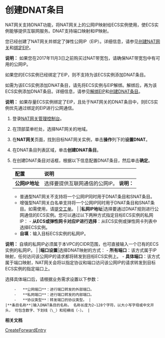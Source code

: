 # 创建DNAT条目

NAT网关支持DNAT功能，将NAT网关上的公网IP映射给ECS实例使用，使ECS实例能够提供互联网服务。DNAT支持端口映射和IP映射。

您已经创建了NAT网关并绑定了弹性公网IP（EIP）。详细信息，请参见[创建NAT网关](/cn.zh-CN/NAT网关实例/创建NAT网关.md)和[绑定EIP](/cn.zh-CN/NAT网关实例/管理EIP/绑定EIP.md)。

**说明：** 如果您在2017年11月3日之前购买过NAT带宽包，请确保NAT带宽包中有可用的公网IP。

如果您的ECS实例已经绑定了EIP，则不支持为该ECS实例添加DNAT条目。

如需为该ECS实例添加DNAT条目，请先将ECS实例与EIP解绑。解绑后，再为该ECS实例添加DNAT条目。详细信息，请参见[解绑EIP](/cn.zh-CN/用户指南/解绑EIP.md)和[创建DNAT条目](/cn.zh-CN/DNAT/创建DNAT条目.md)。

**说明：** 如果存量ECS实例绑定了EIP，且处于NAT网关的DNAT条目中，则ECS实例优先通过绑定的EIP进行公网通信。

1.  登录[NAT网关管理控制台](https://vpc.console.aliyun.com/nat)。

2.  在顶部菜单栏处，选择NAT网关的地域。

3.  在**NAT网关**页面，找到目标NAT网关实例，单击**操作**列下的**设置DNAT**。

4.  在DNAT条目列表区域，单击**创建DNAT条目**。

5.  在创建DNAT条目对话框，根据以下信息配置DNAT条目，然后单击**确定**。

    |配置|说明|
    |:-|:-|
    |**公网IP地址**|选择要提供互联网通信的公网IP。 **说明：**

    -   普通型NAT网关不支持将一个公网IP同时用于DNAT条目和SNAT条目。
    -   增强型NAT网关白名单支持将一个公网IP同时用于DNAT条目和SNAT条目。如需使用，请[提交工单](https://selfservice.console.aliyun.com/ticket/category/natgw/today)。 |
    |**私网IP地址**|选择要通过DNAT规则进行公网通信的ECS实例。您可以通过以下两种方式指定目标ECS实例的私网IP：     -   **从ECS或弹性网卡对应IP进行选择**：从ECS实例或弹性网卡列表中选择ECS实例。
    -   **自填**：输入目标ECS实例的私网IP。

**说明：** 自填的私网IP必须属于本VPC的CIDR范围，也可直接输入一个已有的ECS实例的私网IP。 |
    |**端口设置**|选择DNAT映射的方式：     -   **所有端口**：该方式属于IP映射，任何访问该公网IP的请求都将转发到目标ECS实例上。
    -   **具体端口**：该方式属于端口映射，NAT网关会将以指定协议和端口访问该公网IP的请求转发到目标ECS实例的指定端口上。

选择具体端口后，请根据业务需求设置以下参数：

        -   **公网端口**：进行端口转发的外部端口。
        -   **私网端口**：进行端口转发的内部端口。
        -   **协议类型**：转发端口的协议类型。 |
    |**条目名称**|输入DNAT条目的名称。 名称长度为2~128个字符，以大小写字母或中文开头， 可包含数字、下划线（\_）和短横线（-）。 |


**相关文档**  


[CreateForwardEntry](/cn.zh-CN/API参考/NAT网关/CreateForwardEntry.md)


